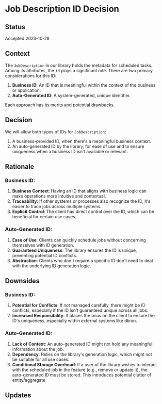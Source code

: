 # Job Description ID Decision

## Status

Accepted 2023-10-28

## Context

The `JobDescription` in our library holds the metadata for scheduled tasks. Among its attributes, the `id` plays a significant role. There are two primary considerations for this ID:
1. **Business ID**: An ID that is meaningful within the context of the business or application.
2. **Auto-Generated ID**: A system-generated, unique identifier.

Each approach has its merits and potential drawbacks.

## Decision

We will allow both types of IDs for `JobDescription`:
1. A business-provided ID, when there's a meaningful business context.
2. An auto-generated ID by the library, for ease of use and to ensure uniqueness when a business ID isn't available or relevant.

## Rationale

### Business ID:
1. **Business Context**: Having an ID that aligns with business logic can make operations more intuitive and contextual.
2. **Traceability**: If other systems or processes also recognize the ID, it's easier to trace jobs across multiple systems.
3. **Explicit Control**: The client has direct control over the ID, which can be beneficial for certain use cases.

### Auto-Generated ID:
1. **Ease of Use**: Clients can quickly schedule jobs without concerning themselves with ID generation.
2. **Guaranteed Uniqueness**: The library ensures the ID is unique, preventing potential ID conflicts.
3. **Abstraction**: Clients who don't require a specific ID don't need to deal with the underlying ID generation logic.

## Downsides

### Business ID:
1. **Potential for Conflicts**: If not managed carefully, there might be ID conflicts, especially if the ID isn't guaranteed unique across all jobs.
2. **Increased Responsibility**: It places the onus on the client to ensure the ID's uniqueness, especially within external systems like dkron.

### Auto-Generated ID:
1. **Lack of Context**: An auto-generated ID might not hold any meaningful information about the job.
2. **Dependency**: Relies on the library's generation logic, which might not be suitable for all use cases.
3. **Conditional Storage Overhead**: If a user of the library wishes to interact with the scheduled job in the feature (e.g., remove or update it), the auto-generated ID must be stored. This introduces potential clutter of entity/aggregate 

## Updates

